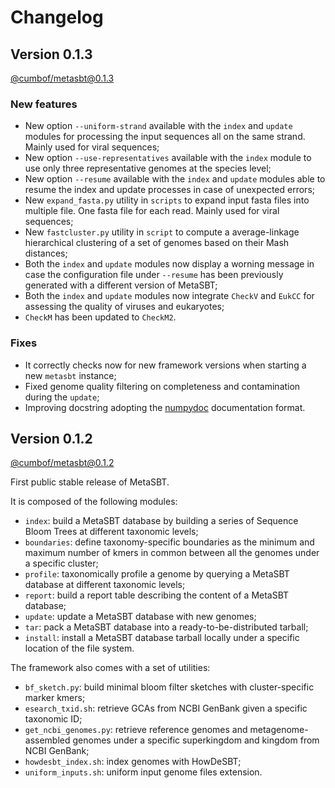 # Changelog

## Version 0.1.3

[@cumbof/metasbt@0.1.3](https://github.com/cumbof/MetaSBT/releases/tag/0.1.3)

### New features

- New option `--uniform-strand` available with the `index` and `update` modules for processing the input sequences all on the same strand. Mainly used for viral sequences;
- New option `--use-representatives` available with the `index` module to use only three representative genomes at the species level;
- New option `--resume` available with the `index` and `update` modules able to resume the index and update processes in case of unexpected errors;
- New `expand_fasta.py` utility in `scripts` to expand input fasta files into multiple file. One fasta file for each read. Mainly used for viral sequences;
- New `fastcluster.py` utility in `script` to compute a average-linkage hierarchical clustering of a set of genomes based on their Mash distances;
- Both the `index` and `update` modules now display a worning message in case the configuration file under `--resume` has been previously generated with a different version of MetaSBT;
- Both the `index` and `update` modules now integrate `CheckV` and `EukCC` for assessing the quality of viruses and eukaryotes;
- `CheckM` has been updated to `CheckM2`.

### Fixes

- It correctly checks now for new framework versions when starting a new `metasbt` instance;
- Fixed genome quality filtering on completeness and contamination during the `update`;
- Improving docstring adopting the [numpydoc](https://numpydoc.readthedocs.io/en/latest/) documentation format.

## Version 0.1.2

[@cumbof/metasbt@0.1.2](https://github.com/cumbof/MetaSBT/releases/tag/0.1.2)

First public stable release of MetaSBT.

It is composed of the following modules:

- `index`: build a MetaSBT database by building a series of Sequence Bloom Trees at different taxonomic levels;
- `boundaries`: define taxonomy-specific boundaries as the minimum and maximum number of kmers in common between all the genomes under a specific cluster;
- `profile`: taxonomically profile a genome by querying a MetaSBT database at different taxonomic levels;
- `report`: build a report table describing the content of a MetaSBT database;
- `update`: update a MetaSBT database with new genomes;
- `tar`: pack a MetaSBT database into a ready-to-be-distributed tarball;
- `install`: install a MetaSBT database tarball locally under a specific location of the file system.

The framework also comes with a set of utilities:

- `bf_sketch.py`: build minimal bloom filter sketches with cluster-specific marker kmers;
- `esearch_txid.sh`: retrieve GCAs from NCBI GenBank given a specific taxonomic ID;
- `get_ncbi_genomes.py`: retrieve reference genomes and metagenome-assembled genomes under a specific superkingdom and kingdom from NCBI GenBank;
- `howdesbt_index.sh`: index genomes with HowDeSBT;
- `uniform_inputs.sh`: uniform input genome files extension.
